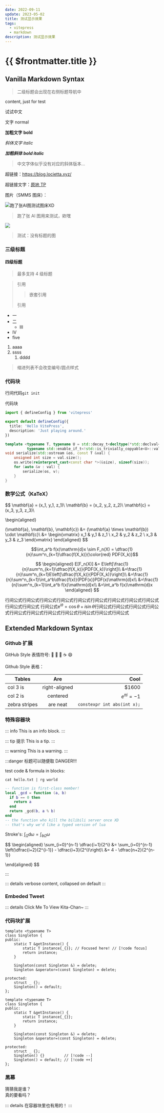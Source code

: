 ```yaml
---
date: 2022-09-11
update: 2023-05-02
title: 测试显示效果
tags:
  - vitepress
  - markdown
description: 测试显示效果
---
```


# {{ $frontmatter.title }}

## Vanilla Markdown Syntax

> 二级标题会出现在右侧标题导航中

content, just for test

试试中文

文字 normal

**加粗文字** **bold**

_斜体文字_ _italic_

**_加粗斜体_** **_bold italic_**

> 中文字体似乎没有对应的斜体版本...

超链接：https://blog.locietta.xyz/

超链接文字：[原地 TP](https://blog.locietta.xyz/posts/test.html)

图片（SMMS 图床）：

![跑了张AI图测试图床XD](https://s2.loli.net/2023/01/14/w9AWTZ8Gs5M4iek.png)

> 跑了张 AI 图用来测试，欸嘿

![](https://s2.loli.net/2023/05/02/X3uMSOJPlYFe1CE.png)

> 测试：没有标题的图

### 三级标题

#### 四级标题

> 最多支持 4 级标题

> 引用
>
> > 嵌套引用
>
> 引用

- 一
- 二
  - III
- IV
- five

1. aaaa
2. ssss
   1. dddd

> 缩进列表不会改变编号/圆点样式

### 代码块

行间代码`git init`

代码块

```ts
import { defineConfig } from 'vitepress'

export default defineConfig({
  title: 'Hello VitePress',
  description: 'Just playing around.'
})
```

```cpp
template <typename T, typename U = std::decay_t<decltype(*std::declval<const T &>().begin())>,
          typename std::enable_if_t<!std::is_trivially_copyable<U>::value && !std::is_trivially_copyable<T>::value, int> = 0>
void serialize(std::ostream &os, const T &val) {
    unsigned int size = val.size();
    os.write(reinterpret_cast<const char *>(&size), sizeof(size));
    for (auto &v : val) {
        serialize(os, v);
    }
}
```

### 数学公式（KaTeX）

$$
\mathbf{a} = (x_1, y_1, z_1)\\
\mathbf{b} = (x_2, y_2, z_2)\\
\mathbf{c} = (x_3, y_3, z_3)\\

\begin{aligned}

(\mathbf{a}, \mathbf{b}, \mathbf{c}) &= (\mathbf{a} \times \mathbf{b}) \cdot \mathbf{c}\\
&=
\begin{vmatrix}
 x_1 & y_1 & z_1 \\
 x_2 & y_2 & z_2 \\
 x_3 & y_3 & z_3
\end{vmatrix}
\end{aligned}
$$

$$\int_a^b f(x)\mathrm{d}x \sim F_n(X) = \dfrac{1}{n}\sum^n_{k=1}\dfrac{f(X_k)}{\color{red} PDF(X_k)}$$

$$
\begin{aligned}
E[F_n(X)] &= E\left[\frac{1}{n}\sum^n_{k=1}\dfrac{f(X_k)}{PDF(X_k)}\right]\\
&=\frac{1}{n}\sum^n_{k=1}E\left[\dfrac{f(X_k)}{PDF(X_k)}\right]\\
&=\frac{1}{n}\sum^n_{k=1}\int_a^b\dfrac{f(x)}{PDF(x)}PDF(x)\mathrm{d}x\\
&=\frac{1}{n}\sum^n_{k=1}\int_a^b f(x)\mathrm{d}x\\
&=\int_a^b f(x)\mathrm{d}x
\end{aligned}
$$

行间公式行间公式行间公式行间公式行间公式行间公式行间公式行间公式行间公式行间公式行间公式
行间公式$\mathrm{e}^{i\theta} = \cos \theta + i \sin \theta$行间公式行间公式行间公式行间公式行间公式行间公式行间公式行间公式行间公式行间公式行间公式

## Extended Markdown Syntax

### Github 扩展

GitHub Style 表情符号:
:100: :tada: :tea: :coffee: :smile:

Github Style 表格：

| Tables        |      Are      |                        Cool |
| ------------- | :-----------: | --------------------------: |
| col 3 is      | right-aligned |                       $1600 |
| col 2 is      |   centered    |            $e^{\pi i} = -1$ |
| zebra stripes |   are neat    | `constexpr int abs(int x);` |

### 特殊容器块

::: info
This is an info block.
:::

::: tip 提示
This is a tip.
:::

::: warning
This is a warning.
:::

:::danger 标题可以随便取
DANGER!!!

test code & formula in blocks:

`cat hello.txt | rg world`

```lua
-- function is first-class member!
local _gcd = function (a, b)
  if b == 0 then
    return a
  end
  return _gcd(b, a % b)
end
-- the function who kill the bilibili server once XD
-- that's why we'd like a typed version of lua
```

Stroke's: $\int_{\Omega}\mathrm{d}\omega = \int_{\partial \Omega}\omega$

$$
\begin{aligned}
\sum_{i=0}^{n-1} \dfrac{i+1}{2^i} &= \sum_{i=0}^{n-1} \left(\dfrac{i+2}{2^{i-1}} - \dfrac{i+3}{2^i}\right)\\
&= 4 - \dfrac{n+2}{2^{n-1}}

\end{aligned}
$$

:::

::: details
verbose content, collapsed on default
:::

### Embeded Tweet

::: details Click Me To View Kita-Chan~
<Tweet tweet-id="1614087229701488641" />
:::

### 代码块扩展

```cpp{13}
template <typename T>
class Singleton {
public:
    static T &getInstance() {
        static T instance{_{}}; // Focused here! // [!code focus]
        return instance;
    }

    Singleton(const Singleton &) = delete;
    Singleton &operator=(const Singleton) = delete;

protected:
    struct _ {};
    Singleton() = default;
};
```

```cpp:line-numbers
template <typename T>
class Singleton {
public:
    static T &getInstance() {
        static T instance{_{}};
        return instance;
    }

    Singleton(const Singleton &) = delete;
    Singleton &operator=(const Singleton) = delete;

protected:
    struct _ {};
    Singleton() {}         // [!code --]
    Singleton() = default; // [!code ++]
};
```

### 黑幕

<Shade>
猜猜我是谁？
</Shade>

<br/>

<Shade hover="真拿你没办法">
真的要看吗？
</Shade>

<br/>

::: details
<Shade>
在容器块里也有用的！
</Shade>
:::
